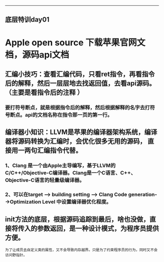 
-----
底层特训day01
------
# Apple open source 下载苹果官网文档，源码api文档

## 汇编小技巧：查看汇编代码，只看ret指令，再看指令后的解释，然后一层层地去找返回值，去看api源码。 （主要是看指令后的注释 ）
### 要打符号断点，就是根据指令后的解释，然后根据解释的名字去打符号断点。api的文档名称在指令那一页的第一行。


## 编译器小知识：LLVM是苹果的编译器架构系统，编译器将源码转换为汇编时，会优化很多无用的源码， 直接用一两句汇编指令代替。
### 1、Clang 是一个由Apple主导编写，基于LLVM的C/C++/Objective-C编译器。Clang是一个C语言、C++、Objective-C语言的轻量级编译器。
### 2、可以在target --> building setting --> Clang Code generation-->Optimization Level 中设置编译器优化程度。


## init方法的底层，根据源码追踪到最后，啥也没做，直接将传入的参数返回，是一种设计模式，为程序员提供方便。
    为了让成员去自定义类的属性，又不会导致内存越界。只是为了约束程序员的行为，同时又不会访问野指针。


